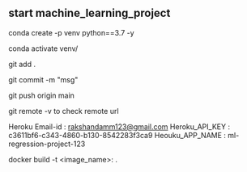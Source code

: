 ## start machine_learning_project

conda create -p venv python==3.7 -y 

conda activate venv/

git add .

git commit -m "msg"

git push origin main

git remote -v     to check remote url 


Heroku Email-id : rakshandamm123@gmail.com
Heroku_API_KEY : c3611bf6-c343-4860-b130-8542283f3ca9
Heouku_APP_NAME : ml-regression-project-123


docker build -t <image_name>:<tagname> .
 